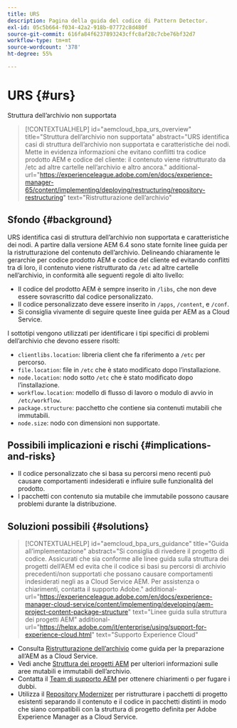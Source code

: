 ```yaml
---
title: URS
description: Pagina della guida del codice di Pattern Detector.
exl-id: 05c5b664-f034-42a2-918b-07772c8d480f
source-git-commit: 616fa84f6237893243cffc8af28c7cbe76bf32d7
workflow-type: tm+mt
source-wordcount: '378'
ht-degree: 55%

---
```


# URS {#urs}

Struttura dell’archivio non supportata

>[!CONTEXTUALHELP]
>id="aemcloud_bpa_urs_overview"
>title="Struttura dell’archivio non supportata"
>abstract="URS identifica casi di struttura dell’archivio non supportata e caratteristiche dei nodi. Mette in evidenza informazioni che evitano conflitti tra codice prodotto AEM e codice del cliente: il contenuto viene ristrutturato da /etc ad altre cartelle nell’archivio e altro ancora."
>additional-url="https://experienceleague.adobe.com/en/docs/experience-manager-65/content/implementing/deploying/restructuring/repository-restructuring" text="Ristrutturazione dell’archivio"

## Sfondo {#background}

URS identifica casi di struttura dell’archivio non supportata e caratteristiche dei nodi. A partire dalla versione AEM 6.4 sono state fornite linee guida per la ristrutturazione del contenuto dell’archivio. Delineando chiaramente le gerarchie per codice prodotto AEM e codice del cliente ed evitando conflitti tra di loro, il contenuto viene ristrutturato da `/etc` ad altre cartelle nell’archivio, in conformità alle seguenti regole di alto livello:

* Il codice del prodotto AEM è sempre inserito in `/libs`, che non deve essere sovrascritto dal codice personalizzato.
* Il codice personalizzato deve essere inserito in `/apps`, `/content`, e `/conf`.
* Si consiglia vivamente di seguire queste linee guida per AEM as a Cloud Service.

I sottotipi vengono utilizzati per identificare i tipi specifici di problemi dell’archivio che devono essere risolti:

* `clientlibs.location`: libreria client che fa riferimento a `/etc` per percorso.
* `file.location`: file in `/etc` che è stato modificato dopo l’installazione.
* `node.location`: nodo sotto `/etc` che è stato modificato dopo l’installazione.
* `workflow.location`: modello di flusso di lavoro o modulo di avvio in `/etc/workflow`.
* `package.structure`: pacchetto che contiene sia contenuti mutabili che immutabili.
* `node.size`: nodo con dimensioni non supportate.

## Possibili implicazioni e rischi {#implications-and-risks}

* Il codice personalizzato che si basa su percorsi meno recenti può causare comportamenti indesiderati e influire sulle funzionalità del prodotto.
* I pacchetti con contenuto sia mutabile che immutabile possono causare problemi durante la distribuzione.

## Soluzioni possibili {#solutions}

>[!CONTEXTUALHELP]
>id="aemcloud_bpa_urs_guidance"
>title="Guida all’implementazione"
>abstract="Si consiglia di rivedere il progetto di codice. Assicurati che sia conforme alle linee guida sulla struttura dei progetti dell’AEM ed evita che il codice si basi su percorsi di archivio precedenti/non supportati che possano causare comportamenti indesiderati negli as a Cloud Service AEM. Per assistenza o chiarimenti, contatta il supporto Adobe."
>additional-url="https://experienceleague.adobe.com/en/docs/experience-manager-cloud-service/content/implementing/developing/aem-project-content-package-structure" text="Linee guida sulla struttura dei progetti AEM"
>additional-url="https://helpx.adobe.com/it/enterprise/using/support-for-experience-cloud.html" text="Supporto Experience Cloud"

* Consulta [Ristrutturazione dell’archivio](https://experienceleague.adobe.com/en/docs/experience-manager-65/content/implementing/deploying/restructuring/repository-restructuring) come guida per la preparazione all’AEM as a Cloud Service.
* Vedi anche [Struttura dei progetti AEM](https://experienceleague.adobe.com/en/docs/experience-manager-cloud-service/content/implementing/developing/aem-project-content-package-structure) per ulteriori informazioni sulle aree mutabili e immutabili dell’archivio.
* Contatta il [Team di supporto AEM](https://helpx.adobe.com/enterprise/using/support-for-experience-cloud.html?lang=it) per ottenere chiarimenti o per fugare i dubbi.
* Utilizza il [Repository Modernizer](https://experienceleague.adobe.com/en/docs/experience-manager-cloud-service/content/migration-journey/refactoring-tools/repo-modernizer#refactoring-tools) per ristrutturare i pacchetti di progetto esistenti separando il contenuto e il codice in pacchetti distinti in modo che siano compatibili con la struttura di progetto definita per Adobe Experience Manager as a Cloud Service.

